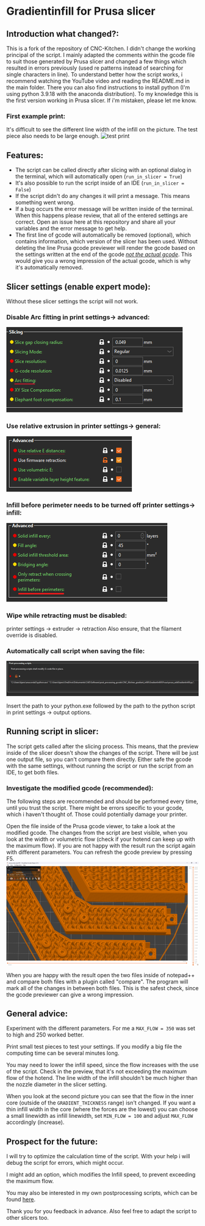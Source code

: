 # Gradientinfill for Prusa slicer
## Introduction what changed?:
This is a fork of the repository of CNC-Kitchen. I didn't change the working principal of the script. I mainly adapted the comments within the gcode file to suit those generated by Prusa slicer and changed a few things which resulted in errors previously (used re patterns instead of searching for single characters in line). To understand better how the script works, i recommend watching the YouTube video and reading the README.md in the main folder. There you can also find instructions to install python (I'm using python 3.9.18 with the anaconda distribution). To my knowledge this is the first version working in Prusa slicer. If i'm mistaken, please let me know.

### First example print:
It's difficult to see the different line width of the infill on the picture. The test piece also needs to be large enough.
![test print](pictures/IMG_20240321_223411411.jpg)

## Features:
- The script can be called directly after slicing with an optional dialog in the terminal, which will automatically open (``run_in_slicer = True``)
- It's also possible to run the script inside of an IDE (``run_in_slicer = False``)
- If the script didn't do any changes it will print a message. This means something went wrong.
- If a bug occurs the error message will be written inside of the terminal. When this happens please review, that all of the entered settings are correct. Open an issue here at this repository and share all your variables and the error message to get help.
- The first line of gcode will automatically be removed (optional), which contains information, which version of the slicer has been used. Without deleting the line Prusa gcode previewer will render the gcode based on the settings written at the end of the gcode <u>*not the actual gcode*</u>. This would give you a wrong impression of the actual gcode, which is why it's automatically removed.

## Slicer settings (enable expert mode):
Without these slicer settings the script will not work.
### Disable Arc fitting in print settings-> advanced:
![alt text](<pictures/Screenshot 2024-03-21 231928.png>)

### Use relative extrusion in printer settings-> general:

![Relative extrusion](<pictures/Screenshot 2024-03-21 232256.png>)

### Infill before perimeter needs to be turned off printer settings-> infill:

![Infill](pictures/image.png)

### Wipe while retracting must be disabled:
printer settings -> extruder -> retraction
Also ensure, that the filament override is disabled.

### Automatically call script when saving the file:
![cal script](pictures/image-2.png)

Insert the path to your python.exe followed by the path to the python script in print settings -> output options.

## Running script in slicer:
The script gets called after the slicing process. 
This means, that the preview inside of the slicer doesn't show the changes of the script.
There will be just one output file, so you can't compare them directly.
Either safe the gcode with the same settings, without running the script or run the script from an IDE, to get both files.

### Investigate the modified gcode (recommended):
The following steps are recommended and should be performed every time, until you trust the script. There might be errors specific to your gcode, which i haven't thought of. Those could potentially damage your printer.

Open the file inside of the Prusa gcode viewer, to take a look at the modified gcode. The changes from the script are best visible, when you look at the width or volumetric flow (check if your hotend can keep up with the maximum flow). If you are not happy with the result run the script again with different parameters. You can refresh the gcode preview by pressing F5.
![slicer preview](pictures/image-3.png)

When you are happy with the result open the two files inside of notepad++ and compare both files with a plugin called "compare". The program will mark all of the changes in between both files. This is the safest check, since the gcode previewer can give a wrong impression.

## General advice:
Experiment with the different parameters. For me a ``MAX_FLOW = 350`` was set to high and 250 worked better.

Print small test pieces to test your settings. If you modify a big file the computing time can be several minutes long.

You may need to lower the infill speed, since the flow increases with the use of the script.
Check in the preview, that it's not exceeding the maximum flow of the hotend. The line width of the infill shouldn't be much higher than the nozzle diameter in the slicer setting.

When you look at the second picture you can see that the flow in the inner core (outside of the ``GRADIENT_THICKNESS`` range) isn't changed. If you want a thin infill width in the core (where the forces are the lowest)
you can choose a small linewidth as infill linewidth, set ``MIN_FLOW = 100`` and adjust ``MAX_FLOW`` accordingly (increase).

## Prospect for the future:
I will try to optimize the calculation time of the script.
With your help i will debug the script for errors, which might occur.

I might add an option, which modifies the Infill speed, to prevent exceeding the maximum flow. 

You may also be interested in my own postprocessing scripts, which can be found [here](https://github.com/WatchingWatches/Post_processing_gcode).

Thank you for you feedback in advance. Also feel free to adapt the script to other slicers too.